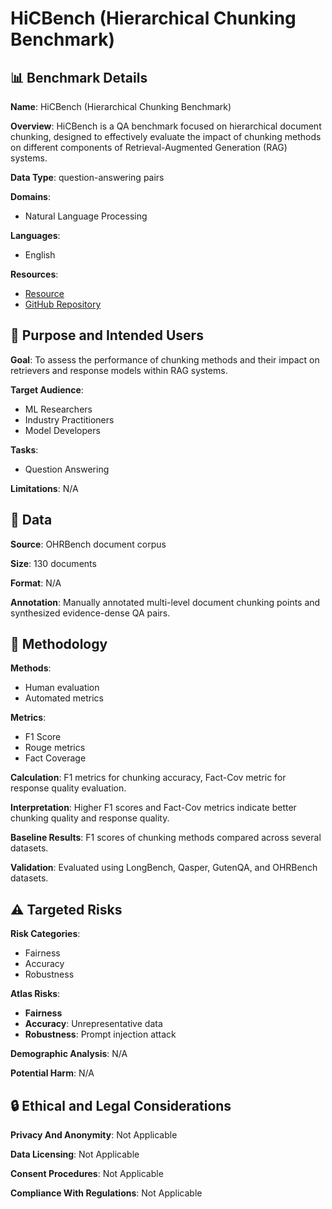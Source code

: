 # HiCBench (Hierarchical Chunking Benchmark)

## 📊 Benchmark Details

**Name**: HiCBench (Hierarchical Chunking Benchmark)

**Overview**: HiCBench is a QA benchmark focused on hierarchical document chunking, designed to effectively evaluate the impact of chunking methods on different components of Retrieval-Augmented Generation (RAG) systems.

**Data Type**: question-answering pairs

**Domains**:
- Natural Language Processing

**Languages**:
- English

**Resources**:
- [Resource](https://huggingface.co/datasets/Youtu-RAG/HiCBench)
- [GitHub Repository](https://github.com/TencentCloudADP/HiChunk.git)

## 🎯 Purpose and Intended Users

**Goal**: To assess the performance of chunking methods and their impact on retrievers and response models within RAG systems.

**Target Audience**:
- ML Researchers
- Industry Practitioners
- Model Developers

**Tasks**:
- Question Answering

**Limitations**: N/A

## 💾 Data

**Source**: OHRBench document corpus

**Size**: 130 documents

**Format**: N/A

**Annotation**: Manually annotated multi-level document chunking points and synthesized evidence-dense QA pairs.

## 🔬 Methodology

**Methods**:
- Human evaluation
- Automated metrics

**Metrics**:
- F1 Score
- Rouge metrics
- Fact Coverage

**Calculation**: F1 metrics for chunking accuracy, Fact-Cov metric for response quality evaluation.

**Interpretation**: Higher F1 scores and Fact-Cov metrics indicate better chunking quality and response quality.

**Baseline Results**: F1 scores of chunking methods compared across several datasets.

**Validation**: Evaluated using LongBench, Qasper, GutenQA, and OHRBench datasets.

## ⚠️ Targeted Risks

**Risk Categories**:
- Fairness
- Accuracy
- Robustness

**Atlas Risks**:
- **Fairness**
- **Accuracy**: Unrepresentative data
- **Robustness**: Prompt injection attack

**Demographic Analysis**: N/A

**Potential Harm**: N/A

## 🔒 Ethical and Legal Considerations

**Privacy And Anonymity**: Not Applicable

**Data Licensing**: Not Applicable

**Consent Procedures**: Not Applicable

**Compliance With Regulations**: Not Applicable
